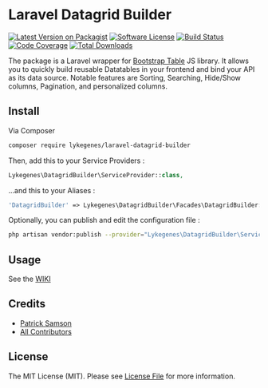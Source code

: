 # Laravel Datagrid Builder

[![Latest Version on Packagist][ico-version]][link-packagist]
[![Software License][ico-license]](LICENSE.md)
[![Build Status][ico-travis]][link-travis]
[![Code Coverage][ico-coveralls]][link-coveralls]
[![Total Downloads][ico-downloads]][link-downloads]

The package is a Laravel wrapper for [Bootstrap Table](https://github.com/wenzhixin/bootstrap-table) JS library. It allows you to quickly build reusable Datatables in your frontend and bind your API as its data source. Notable features are Sorting, Searching, Hide/Show columns, Pagination, and personalized columns.

## Install

Via Composer

``` bash
composer require lykegenes/laravel-datagrid-builder
```

Then, add this to your Service Providers :

``` php
Lykegenes\DatagridBuilder\ServiceProvider::class,
```

...and this to your Aliases :

``` php
'DatagridBuilder' => Lykegenes\DatagridBuilder\Facades\DatagridBuilder::class,
```

Optionally, you can publish and edit the configuration file :

``` bash
php artisan vendor:publish --provider="Lykegenes\DatagridBuilder\ServiceProvider" --tag=config
```

## Usage

See the [WIKI](https://github.com/Lykegenes/laravel-datagrid-builder/wiki)

## Credits

- [Patrick Samson][link-author]
- [All Contributors][link-contributors]

## License

The MIT License (MIT). Please see [License File](LICENSE.md) for more information.

[ico-version]: https://img.shields.io/packagist/v/lykegenes/laravel-datagrid-builder.svg
[ico-license]: https://img.shields.io/packagist/l/lykegenes/laravel-datagrid-builder.svg
[ico-travis]: https://img.shields.io/travis/Lykegenes/laravel-datagrid-builder/master.svg
[ico-coveralls]: https://img.shields.io/coveralls/Lykegenes/laravel-datagrid-builder.svg
[ico-downloads]: https://img.shields.io/packagist/dt/lykegenes/laravel-datagrid-builder.svg

[link-packagist]: https://packagist.org/packages/lykegenes/laravel-datagrid-builder
[link-travis]: https://travis-ci.org/Lykegenes/laravel-datagrid-builder
[link-coveralls]: https://coveralls.io/github/Lykegenes/laravel-datagrid-builder
[link-downloads]: https://packagist.org/packages/lykegenes/laravel-datagrid-builder
[link-author]: https://github.com/lykegenes
[link-contributors]: ../../contributors
